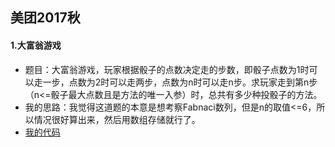 美团2017秋
----
#### 1.大富翁游戏
* 题目：大富翁游戏，玩家根据骰子的点数决定走的步数，即骰子点数为1时可以走一步，点数为2时可以走两步，点数为n时可以走n步。求玩家走到第n步（n<=骰子最大点数且是方法的唯一入参）时，总共有多少种投骰子的方法。 
* 我的思路：我觉得这道题的本意是想考察Fabnaci数列，但是n的取值<=6，所以情况很好算出来，然后用数组存储就行了。
* [我的代码](https://github.com/Tramac/NewCoder/blob/master/MeiTuan2017/Monopoly.cpp)
